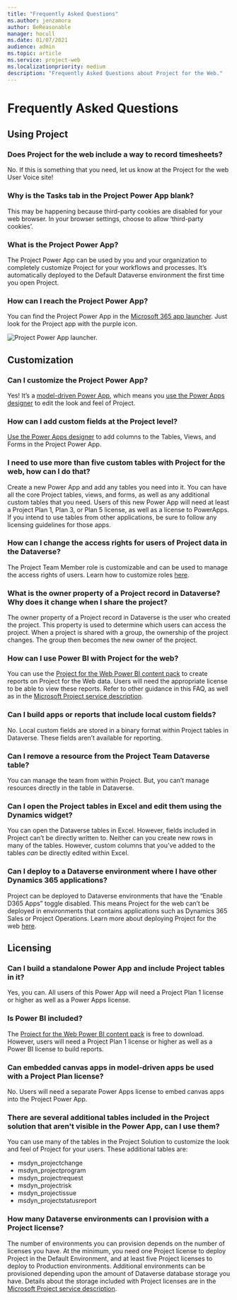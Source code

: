 ```yaml
---
title: "Frequently Asked Questions"
ms.author: jenzamora
author: BeReasonable
manager: hocull
ms.date: 01/07/2021
audience: admin
ms.topic: article
ms.service: project-web
ms.localizationpriority: medium
description: "Frequently Asked Questions about Project for the Web."
---
```


# Frequently Asked Questions

## Using Project

### Does Project for the web include a way to record timesheets?

No. If this is something that you need, let us know at the Project for the web User Voice site!

### Why is the Tasks tab in the Project Power App blank?

This may be happening because third-party cookies are disabled for your web browser. In your browser settings, choose to allow ‘third-party cookies’.

### What is the Project Power App?

The Project Power App can be used by you and your organization to completely customize Project for your workflows and processes. It’s automatically deployed to the Default Dataverse environment the first time you open Project.

### How can I reach the Project Power App?

You can find the Project Power App in the [Microsoft 365 app launcher](https://support.microsoft.com/office/meet-the-microsoft-365-app-launcher-79f12104-6fed-442f-96a0-eb089a3f476a). Just look for the Project app with the purple icon.

![Project Power App launcher.](media/PowerAppLauncher.png) 

## Customization

### Can I customize the Project Power App?

Yes! It’s a [model-driven Power App](/powerapps/maker/model-driven-apps/model-driven-app-overview), which means you [use the Power Apps designer](/powerapps/maker/model-driven-apps/model-driven-app-overview) to edit the look and feel of Project.

### How can I add custom fields at the Project level?

[Use the Power Apps designer](/powerapps/maker/model-driven-apps/model-driven-app-overview) to add columns to the Tables, Views, and Forms in the Project Power App.

### I need to use more than five custom tables with Project for the web, how can I do that? 

Create a new Power App and add any tables you need into it. You can have all the core Project tables, views, and forms, as well as any additional custom tables that you need. Users of this new Power App will need at least a Project Plan 1, Plan 3, or Plan 5 license, as well as a license to PowerApps. If you intend to use tables from other applications, be sure to follow any licensing guidelines for those apps.

### How can I change the access rights for users of Project data in the Dataverse?

The Project Team Member role is customizable and can be used to manage the access rights of users. Learn how to customize roles [here](/power-platform/admin/wp-security-cds#:~:text=Dataverse%20uses%20role%2Dbased%20security,Dataverse%20teams%20and%20business%20units.).

### What is the owner property of a Project record in Dataverse? Why does it change when I share the project?
The owner property of a Project record in Dataverse is the user who created the project. This property is used to determine which users can access the project. When a project is shared with a group, the ownership of the project changes. The group then becomes the new owner of the project.

### How can I use Power BI with Project for the web?

You can use the [Project for the Web Power BI content pack](https://github.com/OfficeDev/Project-Power-BI-Templates/tree/master/Project%20for%20the%20Web) to create reports on Project for the Web data. Users will need the appropriate license to be able to view these reports. Refer to other guidance in this FAQ, as well as in the [Microsoft Project service description](/office365/servicedescriptions/project-online-service-description/project-online-service-description).

### Can I build apps or reports that include local custom fields?

No. Local custom fields are stored in a binary format within Project tables in Dataverse. These fields aren’t available for reporting.

### Can I remove a resource from the Project Team Dataverse table?

You can manage the team from within Project. But, you can’t manage resources directly in the table in Dataverse.

### Can I open the Project tables in Excel and edit them using the Dynamics widget?

You can open the Dataverse tables in Excel. However, fields included in Project can’t be directly written to. Neither can you create new rows in many of the tables. However, custom columns that you’ve added to the tables *can* be directly edited within Excel.

### Can I deploy to a Dataverse environment where I have other Dynamics 365 applications?

Project can be deployed to Dataverse environments that have the “Enable D365 Apps” toggle disabled. This means Project for the web can’t be deployed in environments that contains applications such as Dynamics 365 Sales or Project Operations. Learn more about deploying Project for the web [here](deploying-project.md).

## Licensing

### Can I build a standalone Power App and include Project tables in it?

Yes, you can. All users of this Power App will need a Project Plan 1 license or higher as well as a Power Apps license.

### Is Power BI included?

The [Project for the Web Power BI content pack](https://github.com/OfficeDev/Project-Power-BI-Templates/tree/master/Project%20for%20the%20Web) is free to download. However, users will need a Project Plan 1 license or higher as well as a Power BI license to build reports.

### Can embedded canvas apps in model-driven apps be used with a Project Plan license?

No. Users will need a separate Power Apps license to embed canvas apps into the Project Power App.

### There are several additional tables included in the Project solution that aren't visible in the Power App, can I use them?

You can use many of the tables in the Project Solution to customize the look and feel of Project for your users. These additional tables are:

- msdyn_projectchange
- msdyn_projectprogram
- msdyn_projectrequest
- msdyn_projectrisk
- msdyn_projectissue
- msdyn_projectstatusreport

### How many Dataverse environments can I provision with a Project license?

The number of environments you can provision depends on the number of licenses you have. At the minimum, you need one Project license to deploy Project in the Default Environment, and at least five Project licenses to deploy to Production environments. Additional environments can be provisioned depending upon the amount of Dataverse database storage you have. Details about the storage included with Project licenses are in the [Microsoft Project service description](/office365/servicedescriptions/project-online-service-description/project-web-service-description).
